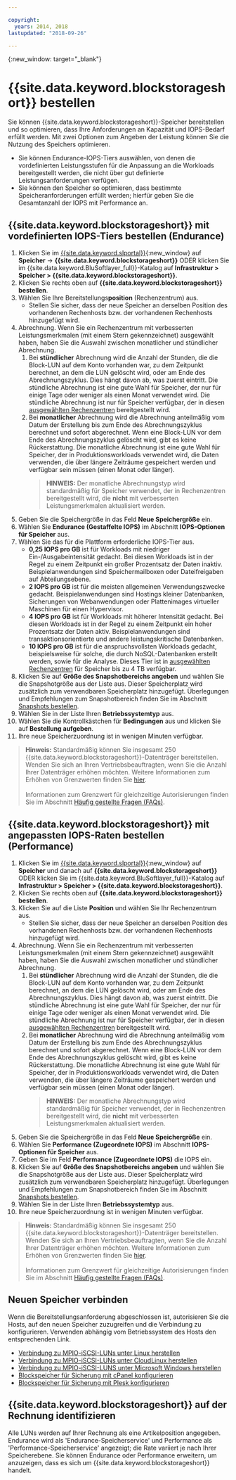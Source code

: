 ```yaml
---

copyright:
  years: 2014, 2018
lastupdated: "2018-09-26"

---
```

{:new_window: target="_blank"}

# {{site.data.keyword.blockstorageshort}} bestellen

Sie können {{site.data.keyword.blockstorageshort}}-Speicher bereitstellen und so optimieren, dass Ihre Anforderungen an Kapazität und IOPS-Bedarf erfüllt werden. Mit zwei Optionen zum Angeben der Leistung können Sie die Nutzung des Speichers optimieren.

- Sie können Endurance-IOPS-Tiers auswählen, von denen die vordefinierten Leistungsstufen für die Anpassung an die Workloads bereitgestellt werden, die nicht über gut definierte Leistungsanforderungen verfügen. 
- Sie können den Speicher so optimieren, dass bestimmte Speicheranforderungen erfüllt werden; hierfür geben Sie die Gesamtanzahl der IOPS mit Performance an.

## {{site.data.keyword.blockstorageshort}} mit vordefinierten IOPS-Tiers bestellen (Endurance)

1. Klicken Sie im [{{site.data.keyword.slportal}}](https://control.softlayer.com/){:new_window} auf **Speicher** -> **{{site.data.keyword.blockstorageshort}}** ODER klicken Sie im {{site.data.keyword.BluSoftlayer_full}}-Katalog auf **Infrastruktur > Speicher > {{site.data.keyword.blockstorageshort}}**.
2. Klicken Sie rechts oben auf **{{site.data.keyword.blockstorageshort}} bestellen**.
3. Wählen Sie Ihre Bereitstellungs**position** (Rechenzentrum) aus.
   - Stellen Sie sicher, dass der neue Speicher an derselben Position des vorhandenen Rechenhosts bzw. der vorhandenen Rechenhosts hinzugefügt wird.
4. Abrechnung. Wenn Sie ein Rechenzentrum mit verbesserten Leistungsmerkmalen (mit einem Stern gekennzeichnet) ausgewählt haben, haben Sie die Auswahl zwischen monatlicher und stündlicher Abrechnung. 
     1. Bei **stündlicher** Abrechnung wird die Anzahl der Stunden, die die Block-LUN auf dem Konto vorhanden war, zu dem Zeitpunkt berechnet, an dem die LUN gelöscht wird, oder am Ende des Abrechnungszyklus. Dies hängt davon ab, was zuerst eintritt. Die stündliche Abrechnung ist eine gute Wahl für Speicher, der nur für einige Tage oder weniger als einen Monat verwendet wird. Die stündliche Abrechnung ist nur für Speicher verfügbar, der in diesen [ausgewählten Rechenzentren](new-ibm-block-and-file-storage-location-and-features.html) bereitgestellt wird. 
     2. Bei **monatlicher** Abrechnung wird die Abrechnung anteilmäßig vom Datum der Erstellung bis zum Ende des Abrechnungszyklus berechnet und sofort abgerechnet. Wenn eine Block-LUN vor dem Ende des Abrechnungszyklus gelöscht wird, gibt es keine Rückerstattung. Die monatliche Abrechnung ist eine gute Wahl für Speicher, der in Produktionsworkloads verwendet wird, die Daten verwenden, die über längere Zeiträume gespeichert werden und verfügbar sein müssen (einen Monat oder länger).
        >**HINWEIS:** Der monatliche Abrechnungstyp wird standardmäßig für Speicher verwendet, der in Rechenzentren bereitgestellt wird, die **nicht** mit verbesserten Leistungsmerkmalen aktualisiert werden.
5. Geben Sie die Speichergröße in das Feld **Neue Speichergröße** ein.
6. Wählen Sie **Endurance (Gestaffelte IOPS)** im Abschnitt **IOPS-Optionen für Speicher** aus.
7. Wählen Sie das für die Plattform erforderliche IOPS-Tier aus.
    - **0,25 IOPS pro GB** ist für Workloads mit niedriger Ein-/Ausgabeintensität gedacht. Bei diesen Workloads ist in der Regel zu einem Zeitpunkt ein großer Prozentsatz der Daten inaktiv. Beispielanwendungen sind Speichermailboxen oder Dateifreigaben auf Abteilungsebene.
    - **2 IOPS pro GB** ist für die meisten allgemeinen Verwendungszwecke gedacht. Beispielanwendungen sind Hostings kleiner Datenbanken, Sicherungen von Webanwendungen oder Plattenimages virtueller Maschinen für einen Hypervisor.
    - **4 IOPS pro GB** ist für Workloads mit höherer Intensität gedacht. Bei diesen Workloads ist in der Regel zu einem Zeitpunkt ein hoher Prozentsatz der Daten aktiv. Beispielanwendungen sind transaktionsorientierte und andere leistungskritische Datenbanken.
    - **10 IOPS pro GB** ist für die anspruchsvollsten Workloads gedacht, beispielsweise für solche, die durch NoSQL-Datenbanken erstellt werden, sowie für die Analyse. Dieses Tier ist in [ausgewählten Rechenzentren](new-ibm-block-and-file-storage-location-and-features.html) für Speicher bis zu 4 TB verfügbar.
8. Klicken Sie auf **Größe des Snapshotbereichs angeben** und wählen Sie die Snapshotgröße aus der Liste aus. Dieser Speicherplatz wird zusätzlich zum verwendbaren Speicherplatz hinzugefügt. Überlegungen und Empfehlungen zum Snapshotbereich finden Sie im Abschnitt [Snapshots bestellen](ordering-snapshots.html).
9. Wählen Sie in der Liste Ihren **Betriebssystemtyp** aus.
10. Wählen Sie die Kontrollkästchen für **Bedingungen** aus und klicken Sie auf **Bestellung aufgeben**.
11. Ihre neue Speicherzuordnung ist in wenigen Minuten verfügbar.

>**Hinweis:** Standardmäßig können Sie insgesamt 250 {{site.data.keyword.blockstorageshort}}-Datenträger bereitstellen. Wenden Sie sich an Ihren Vertriebsbeauftragten, wenn Sie die Anzahl Ihrer Datenträger erhöhen möchten. Weitere Informationen zum Erhöhen von Grenzwerten finden Sie [hier](managing-storage-limits.html).<br/><br/>Informationen zum Grenzwert für gleichzeitige Autorisierungen finden Sie im Abschnitt [Häufig gestellte Fragen (FAQs)](BlockStorageFAQ.html).
 
## {{site.data.keyword.blockstorageshort}} mit angepassten IOPS-Raten bestellen (Performance)

1. Klicken Sie im [{{site.data.keyword.slportal}}](https://control.softlayer.com/){:new_window} auf **Speicher** und danach auf **{{site.data.keyword.blockstorageshort}}** ODER klicken Sie im {{site.data.keyword.BluSoftlayer_full}}-Katalog auf **Infrastruktur > Speicher > {{site.data.keyword.blockstorageshort}}**.
2. Klicken Sie rechts oben auf **{{site.data.keyword.blockstorageshort}} bestellen**.
3. Klicken Sie auf die Liste **Position** und wählen Sie Ihr Rechenzentrum aus.
   - Stellen Sie sicher, dass der neue Speicher an derselben Position des vorhandenen Rechenhosts bzw. der vorhandenen Rechenhosts hinzugefügt wird.
4. Abrechnung. Wenn Sie ein Rechenzentrum mit verbesserten Leistungsmerkmalen (mit einem Stern gekennzeichnet) ausgewählt haben, haben Sie die Auswahl zwischen monatlicher und stündlicher Abrechnung.
     1. Bei **stündlicher** Abrechnung wird die Anzahl der Stunden, die die Block-LUN auf dem Konto vorhanden war, zu dem Zeitpunkt berechnet, an dem die LUN gelöscht wird, oder am Ende des Abrechnungszyklus. Dies hängt davon ab, was zuerst eintritt. Die stündliche Abrechnung ist eine gute Wahl für Speicher, der nur für einige Tage oder weniger als einen Monat verwendet wird. Die stündliche Abrechnung ist nur für Speicher verfügbar, der in diesen [ausgewählten Rechenzentren](new-ibm-block-and-file-storage-location-and-features.html) bereitgestellt wird. 
     2. Bei **monatlicher** Abrechnung wird die Abrechnung anteilmäßig vom Datum der Erstellung bis zum Ende des Abrechnungszyklus berechnet und sofort abgerechnet. Wenn eine Block-LUN vor dem Ende des Abrechnungszyklus gelöscht wird, gibt es keine Rückerstattung. Die monatliche Abrechnung ist eine gute Wahl für Speicher, der in Produktionsworkloads verwendet wird, die Daten verwenden, die über längere Zeiträume gespeichert werden und verfügbar sein müssen (einen Monat oder länger).
        >**HINWEIS:** Der monatliche Abrechnungstyp wird standardmäßig für Speicher verwendet, der in Rechenzentren bereitgestellt wird, die **nicht** mit verbesserten Leistungsmerkmalen aktualisiert werden.
5. Geben Sie die Speichergröße in das Feld **Neue Speichergröße** ein.
6. Wählen Sie **Performance (Zugeordnete IOPS)** im Abschnitt **IOPS-Optionen für Speicher** aus.
7. Geben Sie im Feld **Performance (Zugeordnete IOPS)** die IOPS ein.
8. Klicken Sie auf **Größe des Snapshotbereichs angeben** und wählen Sie die Snapshotgröße aus der Liste aus. Dieser Speicherplatz wird zusätzlich zum verwendbaren Speicherplatz hinzugefügt. Überlegungen und Empfehlungen zum Snapshotbereich finden Sie im Abschnitt [Snapshots bestellen](ordering-snapshots.html).
9. Wählen Sie in der Liste Ihren **Betriebssystemtyp** aus.
10. Ihre neue Speicherzuordnung ist in wenigen Minuten verfügbar.

>**Hinweis:** Standardmäßig können Sie insgesamt 250 {{site.data.keyword.blockstorageshort}}-Datenträger bereitstellen. Wenden Sie sich an Ihren Vertriebsbeauftragten, wenn Sie die Anzahl Ihrer Datenträger erhöhen möchten. Weitere Informationen zum Erhöhen von Grenzwerten finden Sie [hier](managing-storage-limits.html).<br/><br/>Informationen zum Grenzwert für gleichzeitige Autorisierungen finden Sie im Abschnitt [Häufig gestellte Fragen (FAQs)](BlockStorageFAQ.html).

## Neuen Speicher verbinden

Wenn die Bereitstellungsanforderung abgeschlossen ist, autorisieren Sie die Hosts, auf den neuen Speicher zuzugreifen und die Verbindung zu konfigurieren. Verwenden abhängig vom Betriebssystem des Hosts den entsprechenden Link.
- [Verbindung zu MPIO-iSCSI-LUNs unter Linux herstellen](accessing_block_storage_linux.html)
- [Verbindung zu MPIO-iSCSI-LUNs unter CloudLinux herstellen](configure-iscsi-cloudlinux.html)
- [Verbindung zu MPIO-iSCSI-LUNS unter Microsoft Windows herstellen](accessing-block-storage-windows.html)
- [Blockspeicher für Sicherung mit cPanel konfigurieren](configure-backup-cpanel.html)
- [Blockspeicher für Sicherung mit Plesk konfigurieren](configure-backup-plesk.html)

## {{site.data.keyword.blockstorageshort}} auf der Rechnung identifizieren

Alle LUNs werden auf Ihrer Rechnung als eine Artikelposition angegeben. Endurance wird als 'Endurance-Speicherservice' und Performance als 'Performance-Speicherservice' angezeigt; die Rate variiert je nach Ihrer Speicherebene. Sie können Endurance oder Performance erweitern, um anzuzeigen, dass es sich um {{site.data.keyword.blockstorageshort}} handelt.
